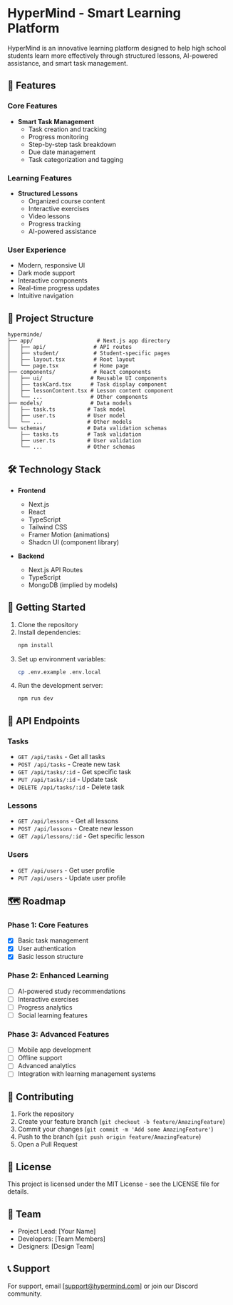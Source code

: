 # HyperMind - Smart Learning Platform

HyperMind is an innovative learning platform designed to help high school students learn more effectively through structured lessons, AI-powered assistance, and smart task management.

## 🌟 Features

### Core Features
- **Smart Task Management**
  - Task creation and tracking
  - Progress monitoring
  - Step-by-step task breakdown
  - Due date management
  - Task categorization and tagging

### Learning Features
- **Structured Lessons**
  - Organized course content
  - Interactive exercises
  - Video lessons
  - Progress tracking
  - AI-powered assistance

### User Experience
- Modern, responsive UI
- Dark mode support
- Interactive components
- Real-time progress updates
- Intuitive navigation

## 📁 Project Structure

```
hyperminde/
├── app/                    # Next.js app directory
│   ├── api/               # API routes
│   ├── student/           # Student-specific pages
│   ├── layout.tsx         # Root layout
│   └── page.tsx           # Home page
├── components/            # React components
│   ├── ui/               # Reusable UI components
│   ├── taskCard.tsx      # Task display component
│   ├── lessonContent.tsx # Lesson content component
│   └── ...               # Other components
├── models/               # Data models
│   ├── task.ts          # Task model
│   ├── user.ts          # User model
│   └── ...              # Other models
└── schemas/             # Data validation schemas
    ├── tasks.ts         # Task validation
    ├── user.ts          # User validation
    └── ...              # Other schemas
```

## 🛠️ Technology Stack

- **Frontend**
  - Next.js
  - React
  - TypeScript
  - Tailwind CSS
  - Framer Motion (animations)
  - Shadcn UI (component library)

- **Backend**
  - Next.js API Routes
  - TypeScript
  - MongoDB (implied by models)

## 🚀 Getting Started

1. Clone the repository
2. Install dependencies:
   ```bash
   npm install
   ```
3. Set up environment variables:
   ```bash
   cp .env.example .env.local
   ```
4. Run the development server:
   ```bash
   npm run dev
   ```

## 📝 API Endpoints

### Tasks
- `GET /api/tasks` - Get all tasks
- `POST /api/tasks` - Create new task
- `GET /api/tasks/:id` - Get specific task
- `PUT /api/tasks/:id` - Update task
- `DELETE /api/tasks/:id` - Delete task

### Lessons
- `GET /api/lessons` - Get all lessons
- `POST /api/lessons` - Create new lesson
- `GET /api/lessons/:id` - Get specific lesson

### Users
- `GET /api/users` - Get user profile
- `PUT /api/users` - Update user profile

## 🗺️ Roadmap

### Phase 1: Core Features
- [x] Basic task management
- [x] User authentication
- [x] Basic lesson structure

### Phase 2: Enhanced Learning
- [ ] AI-powered study recommendations
- [ ] Interactive exercises
- [ ] Progress analytics
- [ ] Social learning features

### Phase 3: Advanced Features
- [ ] Mobile app development
- [ ] Offline support
- [ ] Advanced analytics
- [ ] Integration with learning management systems

## 🤝 Contributing

1. Fork the repository
2. Create your feature branch (`git checkout -b feature/AmazingFeature`)
3. Commit your changes (`git commit -m 'Add some AmazingFeature'`)
4. Push to the branch (`git push origin feature/AmazingFeature`)
5. Open a Pull Request

## 📄 License

This project is licensed under the MIT License - see the LICENSE file for details.

## 👥 Team

- Project Lead: [Your Name]
- Developers: [Team Members]
- Designers: [Design Team]

## 📞 Support

For support, email [support@hypermind.com] or join our Discord community.


















